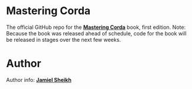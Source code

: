 # Mastering Corda
The official GitHub repo for the **[Mastering Corda](https://www.amazon.com/Mastering-Corda-Building-Distributed-Applications/dp/149204718X)** book, first edition. Note: Because the book was released ahead of schedule, code for the book will be released in stages over the next few weeks.

# Author
Author info: **[Jamiel Sheikh](https://jamiel.io)**
